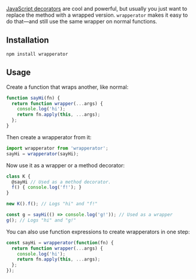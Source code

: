 [JavaScript decorators][1] are cool and powerful, but usually you just want to
replace the method with a wrapped version. `wrapperator` makes it easy to do
that—and still use the same wrapper on normal functions.


Installation
------------

`npm install wrapperator`


Usage
-----

Create a function that wraps another, like normal:

```javascript
function sayHi(fn) {
  return function wrapper(...args) {
    console.log('hi');
    return fn.apply(this, ...args);
  };
}
```

Then create a wrapperator from it:

```javascript
import wrapperator from 'wrapperator';
sayHi = wrapperator(sayHi);
```

Now use it as a wrapper or a method decorator:

```javascript
class K {
  @sayHi // Used as a method decorator.
  f() { console.log('f!'); }
}

new K().f(); // Logs "hi" and "f!"

const g = sayHi(() => console.log('g!')); // Used as a wrapper
g(); // Logs "hi" and "g!"
```

You can also use function expressions to create wrapperators in one step:

```javascript
const sayHi = wrapperator(function(fn) {
  return function wrapper(...args) {
    console.log('hi');
    return fn.apply(this, ...args);
  };
});
```


[1]: https://github.com/wycats/javascript-decorators
